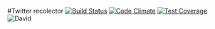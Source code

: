 #Twitter recolector [![Build Status](https://travis-ci.org/ripper2hl/twitter-recolector.svg?branch=master)](https://travis-ci.org/ripper2hl/twitter-recolector) [![Code Climate](https://codeclimate.com/github/ripper2hl/twitter-recolector/badges/gpa.svg)](https://codeclimate.com/github/ripper2hl/twitter-recolector) [![Test Coverage](https://codeclimate.com/github/ripper2hl/twitter-recolector/badges/coverage.svg)](https://codeclimate.com/github/ripper2hl/twitter-recolector)  ![David](https://david-dm.org/ripper2hl/twitter-recolector.png) 

